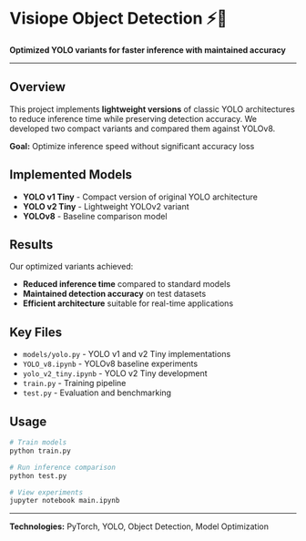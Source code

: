 # Visiope Object Detection ⚡🎯

**Optimized YOLO variants for faster inference with maintained accuracy**

---

## Overview

This project implements **lightweight versions** of classic YOLO architectures to reduce inference time while preserving detection accuracy. We developed two compact variants and compared them against YOLOv8.

**Goal:** Optimize inference speed without significant accuracy loss

## Implemented Models

- **YOLO v1 Tiny** - Compact version of original YOLO architecture
- **YOLO v2 Tiny** - Lightweight YOLOv2 variant
- **YOLOv8** - Baseline comparison model

## Results

Our optimized variants achieved:
- **Reduced inference time** compared to standard models
- **Maintained detection accuracy** on test datasets
- **Efficient architecture** suitable for real-time applications

## Key Files

- `models/yolo.py` - YOLO v1 and v2 Tiny implementations
- `YOLO_v8.ipynb` - YOLOv8 baseline experiments
- `yolo_v2_tiny.ipynb` - YOLO v2 Tiny development
- `train.py` - Training pipeline
- `test.py` - Evaluation and benchmarking

## Usage

```bash
# Train models
python train.py

# Run inference comparison
python test.py

# View experiments
jupyter notebook main.ipynb
```

---

**Technologies:** PyTorch, YOLO, Object Detection, Model Optimization
